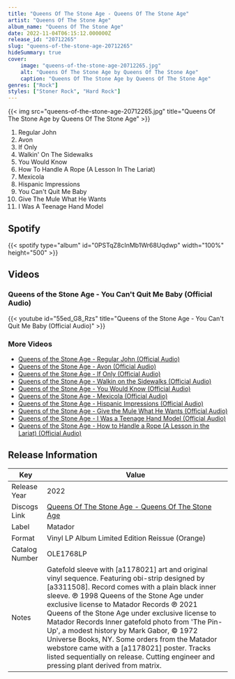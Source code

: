 ```yaml
---
title: "Queens Of The Stone Age - Queens Of The Stone Age"
artist: "Queens Of The Stone Age"
album_name: "Queens Of The Stone Age"
date: 2022-11-04T06:15:12.000000Z
release_id: "20712265"
slug: "queens-of-the-stone-age-20712265"
hideSummary: true
cover:
    image: "queens-of-the-stone-age-20712265.jpg"
    alt: "Queens Of The Stone Age by Queens Of The Stone Age"
    caption: "Queens Of The Stone Age by Queens Of The Stone Age"
genres: ["Rock"]
styles: ["Stoner Rock", "Hard Rock"]
---
```


{{< img src="queens-of-the-stone-age-20712265.jpg" title="Queens Of The Stone Age by Queens Of The Stone Age" >}}

<!-- section break -->

1. Regular John
2. Avon
3. If Only
4. Walkin' On The Sidewalks
5. You Would Know
6. How To Handle A Rope (A Lesson In The Lariat)
7. Mexicola
8. Hispanic Impressions
9. You Can't Quit Me Baby
10. Give The Mule What He Wants
11. I Was A Teenage Hand Model

<!-- section break -->


## Spotify
{{< spotify type="album" id="0PSTqZ8cInMb1Wr68Uqdwp" width="100%" height="500" >}}



## Videos
### Queens of the Stone Age - You Can't Quit Me Baby (Official Audio)
{{< youtube id="55ed_G8_Rzs" title="Queens of the Stone Age - You Can't Quit Me Baby (Official Audio)" >}}<br>

### More Videos

- [Queens of the Stone Age - Regular John (Official Audio)](https://www.youtube.com/watch?v=wjNbxJttwP8)
- [Queens of the Stone Age - Avon (Official Audio)](https://www.youtube.com/watch?v=aimHMr-Ee4o)
- [Queens of the Stone Age - If Only (Official Audio)](https://www.youtube.com/watch?v=1HqTh0nd9GE)
- [Queens of the Stone Age - Walkin on the Sidewalks (Official Audio)](https://www.youtube.com/watch?v=veA1UK68A5Y)
- [Queens of the Stone Age - You Would Know (Official Audio)](https://www.youtube.com/watch?v=Fp32A3Tvi8A)
- [Queens of the Stone Age - Mexicola (Official Audio)](https://www.youtube.com/watch?v=1F1fY1p9eh4)
- [Queens of the Stone Age - Hispanic Impressions (Official Audio)](https://www.youtube.com/watch?v=TI2yuo3Jxk4)
- [Queens of the Stone Age - Give the Mule What He Wants (Official Audio)](https://www.youtube.com/watch?v=8cs1Y7wFsFg)
- [Queens of the Stone Age - I Was a Teenage Hand Model (Official Audio)](https://www.youtube.com/watch?v=ncthAfGmK-A)
- [Queens of the Stone Age - How to Handle a Rope (A Lesson in the Lariat) (Official Audio)](https://www.youtube.com/watch?v=lDKlE65PZp0)


## Release Information
|  Key           | Value                                                |
| ---------------| ---------------------------------------------------- |
| Release Year   | 2022                                   |
| Discogs Link   | [Queens Of The Stone Age - Queens Of The Stone Age](https://www.discogs.com/release/20712265-Queens-Of-The-Stone-Age-Queens-Of-The-Stone-Age) |
| Label          | Matador |
| Format         | Vinyl LP Album Limited Edition Reissue (Orange) |
| Catalog Number | OLE1768LP |
| Notes | Gatefold sleeve with [a1178021] art and original vinyl sequence. Featuring obi-strip designed by [a3311508]. Record comes with a plain black inner sleeve.  ℗ 1998 Queens of the Stone Age under exclusive license to Matador Records ℗ 2021 Queens of the Stone Age under exclusive license to Matador Records  Inner gatefold photo from 'The Pin-Up', a modest history by Mark Gabor, © 1972 Universe Books, NY.  Some orders from the Matador webstore came with a [a1178021] poster.  Tracks listed sequentially on release.  Cutting engineer and pressing plant derived from matrix.   |